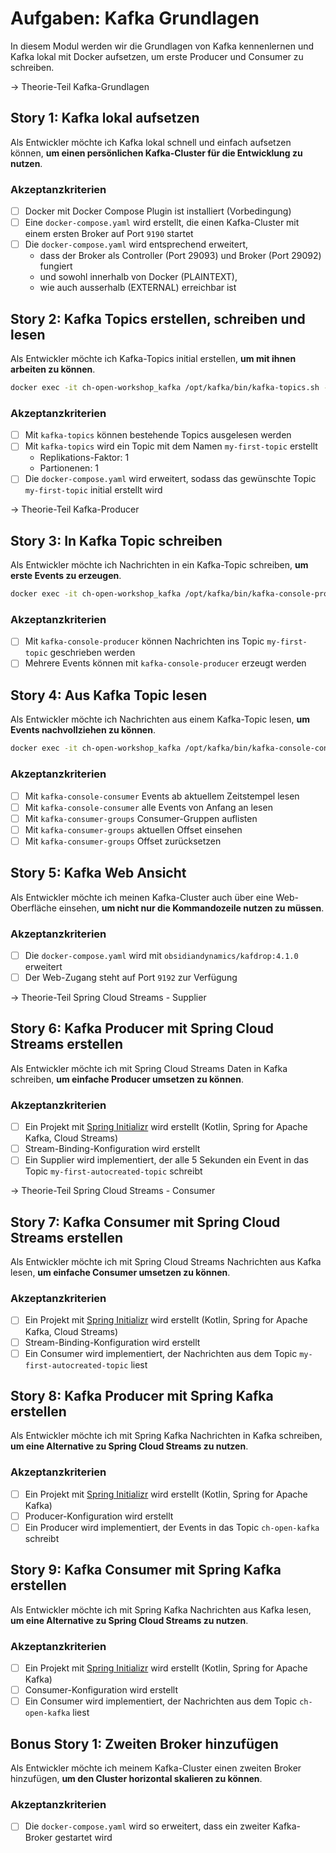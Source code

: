 # Aufgaben: Kafka Grundlagen

In diesem Modul werden wir die Grundlagen von Kafka kennenlernen und Kafka lokal mit Docker aufsetzen, um erste Producer und Consumer zu schreiben.

-> Theorie-Teil Kafka-Grundlagen

## Story 1: Kafka lokal aufsetzen

Als Entwickler möchte ich Kafka lokal schnell und einfach aufsetzen können, **um einen persönlichen Kafka-Cluster für die Entwicklung zu nutzen**.

### Akzeptanzkriterien
- [ ] Docker mit Docker Compose Plugin ist installiert (Vorbedingung)
- [ ] Eine `docker-compose.yaml` wird erstellt, die einen Kafka-Cluster mit einem ersten Broker auf Port `9190` startet
- [ ] Die `docker-compose.yaml` wird entsprechend erweitert,
    - dass der Broker als Controller (Port 29093) und Broker (Port 29092) fungiert
    - und sowohl innerhalb von Docker (PLAINTEXT),
    - wie auch ausserhalb (EXTERNAL) erreichbar ist

## Story 2: Kafka Topics erstellen, schreiben und lesen

Als Entwickler möchte ich Kafka-Topics initial erstellen, **um mit ihnen arbeiten zu können**.

```bash
docker exec -it ch-open-workshop_kafka /opt/kafka/bin/kafka-topics.sh --help | grep topic
```

### Akzeptanzkriterien
- [ ] Mit `kafka-topics` können bestehende Topics ausgelesen werden
- [ ] Mit `kafka-topics` wird ein Topic mit dem Namen `my-first-topic` erstellt
    - Replikations-Faktor: 1
    - Partionenen: 1
- [ ] Die `docker-compose.yaml` wird erweitert, sodass das gewünschte Topic `my-first-topic` initial erstellt wird

-> Theorie-Teil Kafka-Producer

## Story 3: In Kafka Topic schreiben

Als Entwickler möchte ich Nachrichten in ein Kafka-Topic schreiben, **um erste Events zu erzeugen**.

```bash
docker exec -it ch-open-workshop_kafka /opt/kafka/bin/kafka-console-producer.sh --help
```

### Akzeptanzkriterien
- [ ] Mit `kafka-console-producer` können Nachrichten ins Topic ``my-first-topic`` geschrieben werden
- [ ] Mehrere Events können mit `kafka-console-producer` erzeugt werden

## Story 4: Aus Kafka Topic lesen

Als Entwickler möchte ich Nachrichten aus einem Kafka-Topic lesen, **um Events nachvollziehen zu können**.

```bash
docker exec -it ch-open-workshop_kafka /opt/kafka/bin/kafka-console-consumer.sh --help
```

### Akzeptanzkriterien
- [ ] Mit `kafka-console-consumer` Events ab aktuellem Zeitstempel lesen
- [ ] Mit `kafka-console-consumer` alle Events von Anfang an lesen
- [ ] Mit `kafka-consumer-groups` Consumer-Gruppen auflisten
- [ ] Mit `kafka-consumer-groups` aktuellen Offset einsehen
- [ ] Mit `kafka-consumer-groups` Offset zurücksetzen

## Story 5: Kafka Web Ansicht

Als Entwickler möchte ich meinen Kafka-Cluster auch über eine Web-Oberfläche einsehen, **um nicht nur die Kommandozeile nutzen zu müssen**.

### Akzeptanzkriterien
- [ ] Die `docker-compose.yaml` wird mit `obsidiandynamics/kafdrop:4.1.0` erweitert
- [ ] Der Web-Zugang steht auf Port `9192` zur Verfügung

-> Theorie-Teil Spring Cloud Streams - Supplier

## Story 6: Kafka Producer mit Spring Cloud Streams erstellen

Als Entwickler möchte ich mit Spring Cloud Streams Daten in Kafka schreiben, **um einfache Producer umsetzen zu können**.

### Akzeptanzkriterien
- [ ] Ein Projekt mit [Spring Initializr](https://start.spring.io) wird erstellt (Kotlin, Spring for Apache Kafka, Cloud Streams)
- [ ] Stream-Binding-Konfiguration wird erstellt
- [ ] Ein Supplier wird implementiert, der alle 5 Sekunden ein Event in das Topic `my-first-autocreated-topic` schreibt

-> Theorie-Teil Spring Cloud Streams - Consumer

## Story 7: Kafka Consumer mit Spring Cloud Streams erstellen

Als Entwickler möchte ich mit Spring Cloud Streams Nachrichten aus Kafka lesen, **um einfache Consumer umsetzen zu können**.

### Akzeptanzkriterien
- [ ] Ein Projekt mit [Spring Initializr](https://start.spring.io) wird erstellt (Kotlin, Spring for Apache Kafka, Cloud Streams)
- [ ] Stream-Binding-Konfiguration wird erstellt
- [ ] Ein Consumer wird implementiert, der Nachrichten aus dem Topic `my-first-autocreated-topic` liest

## Story 8: Kafka Producer mit Spring Kafka erstellen

Als Entwickler möchte ich mit Spring Kafka Nachrichten in Kafka schreiben, **um eine Alternative zu Spring Cloud Streams zu nutzen**.

### Akzeptanzkriterien
- [ ] Ein Projekt mit [Spring Initializr](https://start.spring.io) wird erstellt (Kotlin, Spring for Apache Kafka)
- [ ] Producer-Konfiguration wird erstellt
- [ ] Ein Producer wird implementiert, der Events in das Topic `ch-open-kafka` schreibt

## Story 9: Kafka Consumer mit Spring Kafka erstellen

Als Entwickler möchte ich mit Spring Kafka Nachrichten aus Kafka lesen, **um eine Alternative zu Spring Cloud Streams zu nutzen**.

### Akzeptanzkriterien
- [ ] Ein Projekt mit [Spring Initializr](https://start.spring.io) wird erstellt (Kotlin, Spring for Apache Kafka)
- [ ] Consumer-Konfiguration wird erstellt
- [ ] Ein Consumer wird implementiert, der Nachrichten aus dem Topic `ch-open-kafka` liest

## Bonus Story 1: Zweiten Broker hinzufügen

Als Entwickler möchte ich meinem Kafka-Cluster einen zweiten Broker hinzufügen, **um den Cluster horizontal skalieren zu können**.

### Akzeptanzkriterien
- [ ] Die `docker-compose.yaml` wird so erweitert, dass ein zweiter Kafka-Broker gestartet wird  
